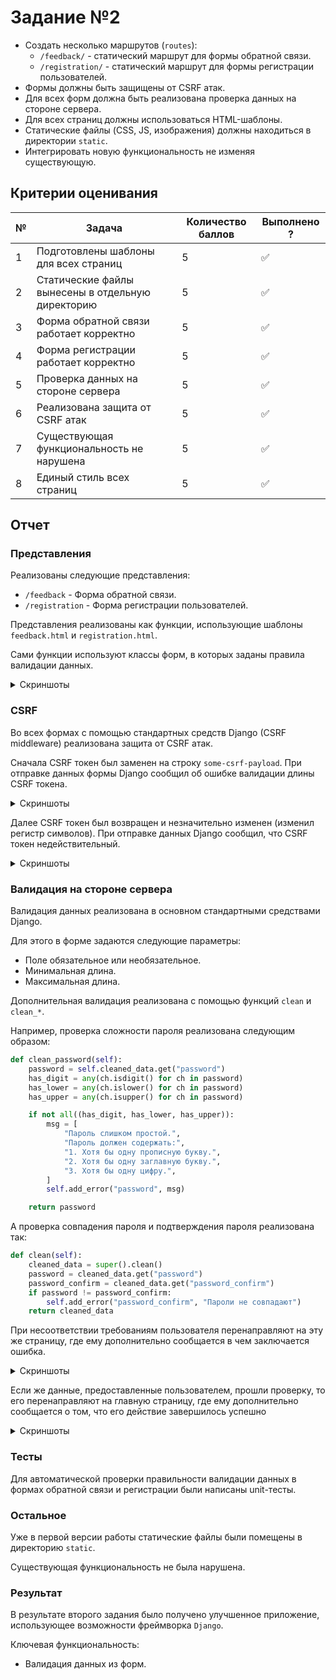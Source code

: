 # Задание №2

- Создать несколько маршрутов (`routes`):
  - `/feedback/` - статический маршрут для формы обратной связи.
  - `/registration/` - статический маршрут для формы регистрации пользователей.
- Формы должны быть защищены от CSRF атак.
- Для всех форм должна быть реализована проверка данных на стороне сервера.
- Для всех страниц должны использоваться HTML-шаблоны.
- Статические файлы (CSS, JS, изображения) должны находиться в директории `static`.
- Интегрировать новую функциональность не изменяя существующую.

## Критерии оценивания

| №   | Задача                                            | Количество баллов | Выполнено ? |
| --- | ------------------------------------------------- | ----------------- | ----------- |
| 1   | Подготовлены шаблоны для всех страниц             | 5                 | ✅          |
| 2   | Статические файлы вынесены в отдельную директорию | 5                 | ✅          |
| 3   | Форма обратной связи работает корректно           | 5                 | ✅          |
| 4   | Форма регистрации работает корректно              | 5                 | ✅          |
| 5   | Проверка данных на стороне сервера                | 5                 | ✅          |
| 6   | Реализована защита от CSRF атак                   | 5                 | ✅          |
| 7   | Существующая функциональность не нарушена         | 5                 | ✅          |
| 8   | Единый стиль всех страниц                         | 5                 | ✅          |

## Отчет

### Представления

Реализованы следующие представления:

- `/feedback` - Форма обратной связи.
- `/registration` - Форма регистрации пользователей.

Представления реализованы как функции, использующие шаблоны `feedback.html`
и `registration.html`.

Сами функции используют классы форм, в которых заданы правила
валидации данных.

<details>
  <summary>Скриншоты</summary>
  <h4>Форма обратной связи</h4>
  <a href="assets/task-2/feedback-form.webp">
    <img src="assets/task-2/feedback-form.webp" width="600"/>
  </a>
  <h4>Форма регистрации</h4>
  <a href="assets/task-2/registration-form.webp">
    <img src="assets/task-2/registration-form.webp" width="600"/>
  </a>
</details>

### CSRF

Во всех формах с помощью стандартных средств Django (CSRF middleware)
реализована защита от CSRF атак.

Сначала CSRF токен был заменен на строку `some-csrf-payload`. При отправке
данных формы Django сообщил об ошибке валидации длины CSRF токена.

<details>
  <summary>Скриншоты</summary>
  <h4>Оригинальный CSRF токен</h4>
  <a href="assets/task-2/devtools-csrf-showup.webp">
    <img src="assets/task-2/devtools-csrf-showup.webp" width="600"/>
  </a>
  <h4>Измененный CSRF токен</h4>
  <a href="assets/task-2/devtools-csrf-invalid-payload-showup.webp">
    <img src="assets/task-2/devtools-csrf-invalid-payload-showup.webp" width="600"/>
  </a>
  <h4>Ошибка валидации длины CSRF токена</h4>
  <a href="assets/task-2/csrf-length-mismatch.webp">
    <img src="assets/task-2/csrf-length-mismatch.webp" width="600"/>
  </a>
</details>

Далее CSRF токен был возвращен и незначительно изменен (изменил регистр символов).
При отправке данных Django сообщил, что CSRF токен недействительный.

<details>
  <summary>Скриншоты</summary>
  <h4>Ошибка валидации CSRF токена</h4>
  <a href="assets/task-2/csrf-incorrect-token.webp">
    <img src="assets/task-2/csrf-incorrect-token.webp" width="600"/>
  </a>
</details>

### Валидация на стороне сервера

Валидация данных реализована в основном стандартными средствами Django.

Для этого в форме задаются следующие параметры:

- Поле обязательное или необязательное.
- Минимальная длина.
- Максимальная длина.

Дополнительная валидация реализована с помощью функций `clean` и `clean_*`.

Например, проверка сложности пароля реализована следующим образом:

```python
def clean_password(self):
    password = self.cleaned_data.get("password")
    has_digit = any(ch.isdigit() for ch in password)
    has_lower = any(ch.islower() for ch in password)
    has_upper = any(ch.isupper() for ch in password)

    if not all((has_digit, has_lower, has_upper)):
        msg = [
            "Пароль слишком простой.",
            "Пароль должен содержать:",
            "1. Хотя бы одну прописную букву.",
            "2. Хотя бы одну заглавную букву.",
            "3. Хотя бы одну цифру.",
        ]
        self.add_error("password", msg)

    return password
```

А проверка совпадения пароля и подтверждения пароля реализована так:

```python
def clean(self):
    cleaned_data = super().clean()
    password = cleaned_data.get("password")
    password_confirm = cleaned_data.get("password_confirm")
    if password != password_confirm:
        self.add_error("password_confirm", "Пароли не совпадают")
    return cleaned_data
```

При несоответствии требованиям пользователя перенаправляют на эту же
страницу, где ему дополнительно сообщается в чем заключается ошибка.

<details>
  <summary>Скриншоты</summary>
  <h4>Сообщение об ошибках</h4>
  <a href="assets/task-2/incorrect-form-data.webp">
    <img src="assets/task-2/incorrect-form-data.webp" width="600"/>
  </a>
</details>

Если же данные, предоставленные пользователем, прошли проверку,
то его перенаправляют на главную страницу, где ему дополнительно
сообщается о том, что его действие завершилось успешно

<details>
  <summary>Скриншоты</summary>
  <h4>Сообщение об успехе</h4>
  <a href="assets/task-2/success-message.webp">
    <img src="assets/task-2/success-message.webp" width="600"/>
  </a>
</details>

### Тесты

Для автоматической проверки правильности валидации данных в формах
обратной связи и регистрации были написаны unit-тесты.

### Остальное

Уже в первой версии работы статические файлы были помещены в
директорию `static`.

Существующая функциональность не была нарушена.

### Результат

В результате второго задания было получено улучшенное приложение,
использующее возможности фреймворка `Django`.

Ключевая функциональность:

- Валидация данных из форм.
